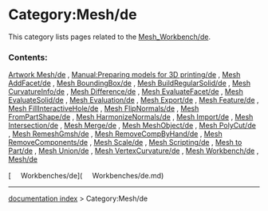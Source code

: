 # Category:Mesh/de
This category lists pages related to the [Mesh\_Workbench/de](Mesh_Workbench/de.md).

### Contents:

[Artwork Mesh/de](Artwork_Mesh/de.md) , [Manual:Preparing models for 3D printing/de](Manual:Preparing_models_for_3D_printing/de.md) , [Mesh AddFacet/de](Mesh_AddFacet/de.md) , [Mesh BoundingBox/de](Mesh_BoundingBox/de.md) , [Mesh BuildRegularSolid/de](Mesh_BuildRegularSolid/de.md) , [Mesh CurvatureInfo/de](Mesh_CurvatureInfo/de.md) , [Mesh Difference/de](Mesh_Difference/de.md) , [Mesh EvaluateFacet/de](Mesh_EvaluateFacet/de.md) , [Mesh EvaluateSolid/de](Mesh_EvaluateSolid/de.md) , [Mesh Evaluation/de](Mesh_Evaluation/de.md) , [Mesh Export/de](Mesh_Export/de.md) , [Mesh Feature/de](Mesh_Feature/de.md) , [Mesh FillInteractiveHole/de](Mesh_FillInteractiveHole/de.md) , [Mesh FlipNormals/de](Mesh_FlipNormals/de.md) , [Mesh FromPartShape/de](Mesh_FromPartShape/de.md) , [Mesh HarmonizeNormals/de](Mesh_HarmonizeNormals/de.md) , [Mesh Import/de](Mesh_Import/de.md) , [Mesh Intersection/de](Mesh_Intersection/de.md) , [Mesh Merge/de](Mesh_Merge/de.md) , [Mesh MeshObject/de](Mesh_MeshObject/de.md) , [Mesh PolyCut/de](Mesh_PolyCut/de.md) , [Mesh RemeshGmsh/de](Mesh_RemeshGmsh/de.md) , [Mesh RemoveCompByHand/de](Mesh_RemoveCompByHand/de.md) , [Mesh RemoveComponents/de](Mesh_RemoveComponents/de.md) , [Mesh Scale/de](Mesh_Scale/de.md) , [Mesh Scripting/de](Mesh_Scripting/de.md) , [Mesh to Part/de](Mesh_to_Part/de.md) , [Mesh Union/de](Mesh_Union/de.md) , [Mesh VertexCurvature/de](Mesh_VertexCurvature/de.md) , [Mesh Workbench/de](Mesh_Workbench/de.md) , [Mesh/de](Mesh/de.md)

[<img src="images/Property.png" style="width:16px"> Workbenches/de](<img src="images/Property.png" style="width:16px"> Workbenches/de.md)

---
[documentation index](../README.md) > Category:Mesh/de
